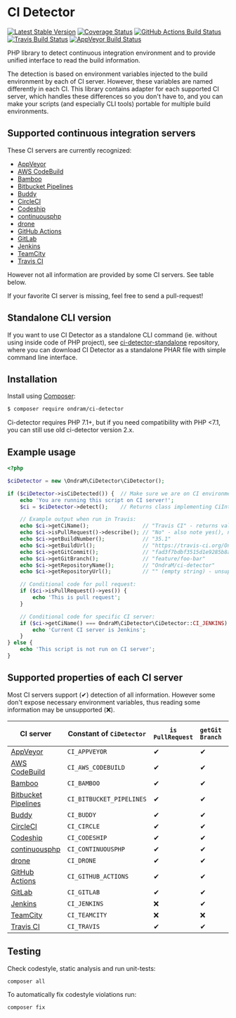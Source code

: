 # CI Detector

[![Latest Stable Version](https://img.shields.io/packagist/v/ondram/ci-detector.svg?style=flat-square)](https://packagist.org/packages/ondram/ci-detector)
[![Coverage Status](https://img.shields.io/coveralls/OndraM/ci-detector/main.svg?style=flat-square)](https://coveralls.io/r/OndraM/ci-detector)
[![GitHub Actions Build Status](https://img.shields.io/github/workflow/status/OndraM/ci-detector/PHP?style=flat-square&label=GitHub%20Actions%20build)](https://github.com/OndraM/ci-detector/actions)
[![Travis Build Status](https://img.shields.io/travis/OndraM/ci-detector.svg?style=flat-square&label=Travis%20build)](https://travis-ci.org/OndraM/ci-detector)
[![AppVeyor Build Status](https://img.shields.io/appveyor/ci/OndraM/ci-detector.svg?style=flat-square&label=AppVeyor%20build)](https://ci.appveyor.com/project/OndraM/ci-detector)

PHP library to detect continuous integration environment and to provide unified interface to read the build information.

The detection is based on environment variables injected to the build environment by each of CI
server. However, these variables are named differently in each CI. This library contains adapter for each supported
CI server, which handles these differences so you don't have to, and you can make your scripts (and especially CLI tools)
portable for multiple build environments.

## Supported continuous integration servers

These CI servers are currently recognized:

 - [AppVeyor](https://www.appveyor.com/)
 - [AWS CodeBuild](https://aws.amazon.com/codebuild/)
 - [Bamboo](https://www.atlassian.com/software/bamboo)
 - [Bitbucket Pipelines](https://bitbucket.org/product/features/pipelines)
 - [Buddy](https://buddy.works/)
 - [CircleCI](https://circleci.com/)
 - [Codeship](https://codeship.com/)
 - [continuousphp](https://continuousphp.com/)
 - [drone](https://drone.io/)
 - [GitHub Actions](https://github.com/features/actions)
 - [GitLab](https://about.gitlab.com/gitlab-ci/)
 - [Jenkins](https://www.jenkins.io/)
 - [TeamCity](https://www.jetbrains.com/teamcity/)
 - [Travis CI](https://travis-ci.org/)

However not all information are provided by some CI servers. See table below.

If your favorite CI server is missing, feel free to send a pull-request!

## Standalone CLI version
If you want to use CI Detector as a standalone CLI command (ie. without using inside code of PHP project),
see [ci-detector-standalone](https://github.com/OndraM/ci-detector-standalone) repository, where you can
download CI Detector as a standalone PHAR file with simple command line interface.

## Installation

Install using [Composer](https://getcomposer.org/):

```sh
$ composer require ondram/ci-detector
```

Ci-detector requires PHP 7.1+, but if you need compatibility with PHP <7.1, you can still use old ci-detector version 2.x.

## Example usage

```php
<?php

$ciDetector = new \OndraM\CiDetector\CiDetector();

if ($ciDetector->isCiDetected()) {  // Make sure we are on CI environment
    echo 'You are running this script on CI server!';
    $ci = $ciDetector->detect();    // Returns class implementing CiInterface or throws CiNotDetectedException

    // Example output when run in Travis:
    echo $ci->getCiName();                 // "Travis CI" - returns value of one of CiDetector::CI_* constants.
    echo $ci->isPullRequest()->describe(); // "No" - also note yes(), no() and maybe() methods which returns boolean
    echo $ci->getBuildNumber();            // "35.1"
    echo $ci->getBuildUrl();               // "https://travis-ci.org/OndraM/ci-detector/jobs/148395137"
    echo $ci->getGitCommit();              // "fad3f7bdbf3515d1e9285b8aa80feeff74507bdd"
    echo $ci->getGitBranch();              // "feature/foo-bar"
    echo $ci->getRepositoryName();         // "OndraM/ci-detector"
    echo $ci->getRepositoryUrl();          // "" (empty string) - unsupported on Travis, will return eg. "ssh://git@gitserver:7999/project/repo.git" on Jenkins etc.)

    // Conditional code for pull request:
    if ($ci->isPullRequest()->yes()) {
        echo 'This is pull request';
    }

    // Conditional code for specific CI server:
    if ($ci->getCiName() === OndraM\CiDetector\CiDetector::CI_JENKINS) {
        echo 'Current CI server is Jenkins';
    }
} else {
    echo 'This script is not run on CI server';
}
```

## Supported properties of each CI server

Most CI servers support (✔) detection of all information. However some don't expose
necessary environment variables, thus reading some information may be unsupported (❌).


| CI server                                              | Constant of `CiDetector` | `is​PullRequest` | `get​Git​Branch` | `get​Repository​Name` | `get​Repository​Url` | `get​Build​Url` |
|--------------------------------------------------------|----------------------|---|---|---|---|---|
| [AppVeyor](https://www.appveyor.com/)                  | `CI_APPVEYOR`        | ✔ | ✔ | ✔ | ❌ | ✔ |
| [AWS CodeBuild](https://aws.amazon.com/codebuild/)     | `CI_AWS_CODEBUILD`   | ✔ | ✔ | ❌ | ✔ | ✔ |
| [Bamboo](https://www.atlassian.com/software/bamboo)    | `CI_BAMBOO`          | ✔ | ✔ | ✔ | ✔ | ✔ |
| [Bitbucket Pipelines](https://bitbucket.org/product/features/pipelines)| `CI_BITBUCKET_PIPELINES` | ✔ | ✔ | ✔ | ✔ | ✔ |
| [Buddy](https://buddy.works/)                          | `CI_BUDDY`           | ✔ | ✔ | ✔ | ✔ | ✔ |
| [CircleCI](https://circleci.com/)                      | `CI_CIRCLE`          | ✔ | ✔ | ✔ | ✔ | ✔ |
| [Codeship](https://codeship.com/)                      | `CI_CODESHIP`        | ✔ | ✔ | ✔ | ❌ | ✔ |
| [continuousphp](https://continuousphp.com/)            | `CI_CONTINUOUSPHP`   | ✔ | ✔ | ❌ | ✔ | ✔ |
| [drone](https://drone.io/)                             | `CI_DRONE`           | ✔ | ✔ | ✔ | ✔ | ✔ |
| [GitHub Actions](https://github.com/features/actions)  | `CI_GITHUB_ACTIONS`  | ✔ | ✔ | ✔ | ✔ | ✔ |
| [GitLab](https://about.gitlab.com/gitlab-ci/)          | `CI_GITLAB`          | ✔ | ✔ | ✔ | ✔ | ✔ |
| [Jenkins](https://www.jenkins.io/)                     | `CI_JENKINS`         | ❌ | ✔ | ❌ | ✔ | ✔ |
| [TeamCity](https://www.jetbrains.com/teamcity/)        | `CI_TEAMCITY`        | ❌ | ❌ | ❌ | ❌ | ❌ |
| [Travis CI](https://travis-ci.org/)                    | `CI_TRAVIS`          | ✔ | ✔ | ✔ | ❌ | ✔ |

## Testing

Check codestyle, static analysis and run unit-tests:

```sh
composer all
```

To automatically fix codestyle violations run:

```sh
composer fix
```
